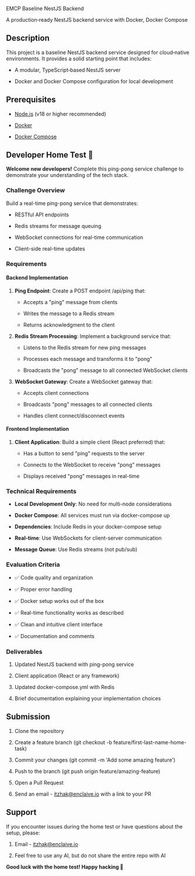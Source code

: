 EMCP Baseline NestJS Backend

A production‑ready NestJS backend service with Docker, Docker Compose

Description
-----------

This project is a baseline NestJS backend service designed for cloud‑native environments. It provides a solid starting point that includes:

*   A modular, TypeScript‑based NestJS server
    
*   Docker and Docker Compose configuration for local development
    

Prerequisites
-------------

*   [Node.js](https://nodejs.org/) (v18 or higher recommended)
    
*   [Docker](https://www.docker.com/)
    
*   [Docker Compose](https://docs.docker.com/compose/)
    

Developer Home Test 🚀
----------------------

**Welcome new developers!** Complete this ping-pong service challenge to demonstrate your understanding of the tech stack.

### Challenge Overview

Build a real-time ping-pong service that demonstrates:

*   RESTful API endpoints
    
*   Redis streams for message queuing
    
*   WebSocket connections for real-time communication
    
*   Client-side real-time updates
    

### Requirements

#### Backend Implementation

1.  **Ping Endpoint**: Create a POST endpoint /api/ping that:
    
    *   Accepts a "ping" message from clients
        
    *   Writes the message to a Redis stream
        
    *   Returns acknowledgment to the client
        
2.  **Redis Stream Processing**: Implement a background service that:
    
    *   Listens to the Redis stream for new ping messages
        
    *   Processes each message and transforms it to "pong"
        
    *   Broadcasts the "pong" message to all connected WebSocket clients
        
3.  **WebSocket Gateway**: Create a WebSocket gateway that:
    
    *   Accepts client connections
        
    *   Broadcasts "pong" messages to all connected clients
        
    *   Handles client connect/disconnect events
        

#### Frontend Implementation

1.  **Client Application**: Build a simple client (React preferred) that:
    
    *   Has a button to send "ping" requests to the server
        
    *   Connects to the WebSocket to receive "pong" messages
        
    *   Displays received "pong" messages in real-time
        
    

### Technical Requirements

*   **Local Development Only**: No need for multi-node considerations
    
*   **Docker Compose**: All services must run via docker-compose up
    
*   **Dependencies**: Include Redis in your docker-compose setup
    
*   **Real-time**: Use WebSockets for client-server communication
    
*   **Message Queue**: Use Redis streams (not pub/sub)
    

### Evaluation Criteria

*   ✅ Code quality and organization
    
*   ✅ Proper error handling
    
*   ✅ Docker setup works out of the box
    
*   ✅ Real-time functionality works as described
    
*   ✅ Clean and intuitive client interface
    
*   ✅ Documentation and comments
    

### Deliverables

1.  Updated NestJS backend with ping-pong service
    
2.  Client application (React or any framework)
    
3.  Updated docker-compose.yml with Redis
    
4.  Brief documentation explaining your implementation choices
    

Submission
------------

1.  Clone the repository
    
2.  Create a feature branch (git checkout -b feature/first-last-name-home-task)
    
3.  Commit your changes (git commit -m 'Add some amazing feature')
    
4.  Push to the branch (git push origin feature/amazing-feature)
    
5.  Open a Pull Request

6.  Send an email - itzhak@enclaive.io with a link to your PR
    

Support
-------

If you encounter issues during the home test or have questions about the setup, please:

1.  Email - itzhak@enclaive.io
    
2. Feel free to use any AI, but do not share the entire repo with AI
    

**Good luck with the home test! Happy hacking 🎯**
